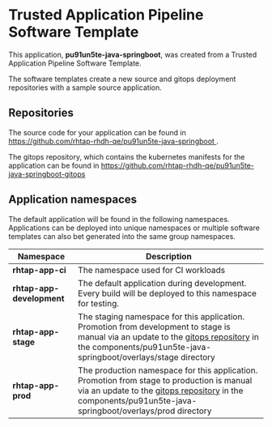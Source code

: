 # Trusted Application Pipeline Software Template

This application, **pu91un5te-java-springboot**, was created from a Trusted Application Pipeline Software Template.

The software templates create a new source and gitops deployment repositories with a sample source application. 

## Repositories

The source code for your application can be found in [https://github.com/rhtap-rhdh-qe/pu91un5te-java-springboot ](https://github.com/rhtap-rhdh-qe/pu91un5te-java-springboot ).
 
The gitops repository, which contains the kubernetes manifests for the application can be found in 
[https://github.com/rhtap-rhdh-qe/pu91un5te-java-springboot-gitops ](https://github.com/rhtap-rhdh-qe/pu91un5te-java-springboot-gitops ) 

## Application namespaces 

The default application will be found in the following namespaces. Applications can be deployed into unique namespaces or multiple software templates can also bet generated into the same group namespaces.  

|  Namespace   |  Description   |  
| -------- | -------- |
| **rhtap-app-ci** | The namespace used for CI workloads |
| **rhtap-app-development** | The default application during development. Every build will be deployed to this namespace for testing. |
| **rhtap-app-stage** | The staging namespace for this application. Promotion from development to stage is manual via an update to the [gitops repository](https://github.com/rhtap-rhdh-qe/pu91un5te-java-springboot-gitops ) in the components/pu91un5te-java-springboot/overlays/stage directory |
| **rhtap-app-prod** | The production namespace for this application. Promotion from stage to production is manual via an update to the [gitops repository](https://github.com/rhtap-rhdh-qe/pu91un5te-java-springboot-gitops ) in the components/pu91un5te-java-springboot/overlays/prod directory |